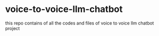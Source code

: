 # voice-to-voice-llm-chatbot
this repo contains of all the codes and files of voice to voice llm chatbot project
